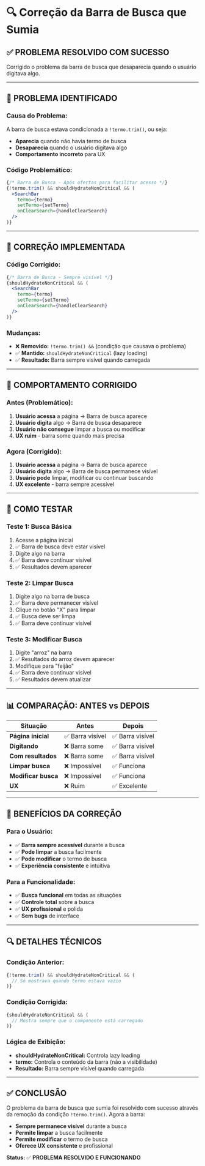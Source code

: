 # 🔍 Correção da Barra de Busca que Sumia

## ✅ PROBLEMA RESOLVIDO COM SUCESSO

Corrigido o problema da barra de busca que desaparecia quando o usuário digitava algo.

---

## 🐛 PROBLEMA IDENTIFICADO

### **Causa do Problema:**
A barra de busca estava condicionada a `!termo.trim()`, ou seja:
- **Aparecia** quando não havia termo de busca
- **Desaparecia** quando o usuário digitava algo
- **Comportamento incorreto** para UX

### **Código Problemático:**
```jsx
{/* Barra de Busca - Após ofertas para facilitar acesso */}
{!termo.trim() && shouldHydrateNonCritical && (
  <SearchBar 
    termo={termo} 
    setTermo={setTermo} 
    onClearSearch={handleClearSearch} 
  />
)}
```

---

## 🔧 CORREÇÃO IMPLEMENTADA

### **Código Corrigido:**
```jsx
{/* Barra de Busca - Sempre visível */}
{shouldHydrateNonCritical && (
  <SearchBar 
    termo={termo} 
    setTermo={setTermo} 
    onClearSearch={handleClearSearch} 
  />
)}
```

### **Mudanças:**
- ❌ **Removido:** `!termo.trim() &&` (condição que causava o problema)
- ✅ **Mantido:** `shouldHydrateNonCritical` (lazy loading)
- ✅ **Resultado:** Barra sempre visível quando carregada

---

## 🎯 COMPORTAMENTO CORRIGIDO

### **Antes (Problemático):**
1. **Usuário acessa** a página → Barra de busca aparece
2. **Usuário digita** algo → Barra de busca desaparece
3. **Usuário não consegue** limpar a busca ou modificar
4. **UX ruim** - barra some quando mais precisa

### **Agora (Corrigido):**
1. **Usuário acessa** a página → Barra de busca aparece
2. **Usuário digita** algo → Barra de busca permanece visível
3. **Usuário pode** limpar, modificar ou continuar buscando
4. **UX excelente** - barra sempre acessível

---

## 🧪 COMO TESTAR

### **Teste 1: Busca Básica**
1. Acesse a página inicial
2. ✅ Barra de busca deve estar visível
3. Digite algo na barra
4. ✅ Barra deve continuar visível
5. ✅ Resultados devem aparecer

### **Teste 2: Limpar Busca**
1. Digite algo na barra de busca
2. ✅ Barra deve permanecer visível
3. Clique no botão "X" para limpar
4. ✅ Busca deve ser limpa
5. ✅ Barra deve continuar visível

### **Teste 3: Modificar Busca**
1. Digite "arroz" na barra
2. ✅ Resultados do arroz devem aparecer
3. Modifique para "feijão"
4. ✅ Barra deve continuar visível
5. ✅ Resultados devem atualizar

---

## 📊 COMPARAÇÃO: ANTES vs DEPOIS

| Situação | Antes | Depois |
|----------|-------|--------|
| **Página inicial** | ✅ Barra visível | ✅ Barra visível |
| **Digitando** | ❌ Barra some | ✅ Barra visível |
| **Com resultados** | ❌ Barra some | ✅ Barra visível |
| **Limpar busca** | ❌ Impossível | ✅ Funciona |
| **Modificar busca** | ❌ Impossível | ✅ Funciona |
| **UX** | ❌ Ruim | ✅ Excelente |

---

## 🎯 BENEFÍCIOS DA CORREÇÃO

### **Para o Usuário:**
- ✅ **Barra sempre acessível** durante a busca
- ✅ **Pode limpar** a busca facilmente
- ✅ **Pode modificar** o termo de busca
- ✅ **Experiência consistente** e intuitiva

### **Para a Funcionalidade:**
- ✅ **Busca funcional** em todas as situações
- ✅ **Controle total** sobre a busca
- ✅ **UX profissional** e polida
- ✅ **Sem bugs** de interface

---

## 🔍 DETALHES TÉCNICOS

### **Condição Anterior:**
```jsx
{!termo.trim() && shouldHydrateNonCritical && (
  // Só mostrava quando termo estava vazio
)}
```

### **Condição Corrigida:**
```jsx
{shouldHydrateNonCritical && (
  // Mostra sempre que o componente está carregado
)}
```

### **Lógica de Exibição:**
- **shouldHydrateNonCritical:** Controla lazy loading
- **termo:** Controla o conteúdo da barra (não a visibilidade)
- **Resultado:** Barra sempre visível quando carregada

---

## ✅ CONCLUSÃO

O problema da barra de busca que sumia foi resolvido com sucesso através da remoção da condição `!termo.trim()`. Agora a barra:

- **Sempre permanece visível** durante a busca
- **Permite limpar** a busca facilmente
- **Permite modificar** o termo de busca
- **Oferece UX consistente** e profissional

**Status:** ✅ **PROBLEMA RESOLVIDO E FUNCIONANDO**





